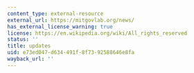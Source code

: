 ```yaml
---
content_type: external-resource
external_url: https://mitgovlab.org/news/
has_external_license_warning: true
license: https://en.wikipedia.org/wiki/All_rights_reserved
status: ''
title: updates
uid: e73ed047-d634-491f-8f73-92588646e8fa
wayback_url: ''
---
```

